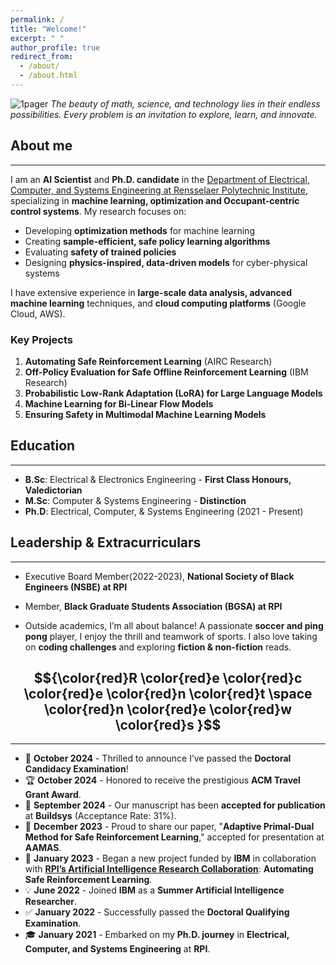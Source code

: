 ```yaml
---
permalink: /
title: "Welcome!"
excerpt: " "
author_profile: true
redirect_from: 
  - /about/
  - /about.html
---
```

![1pager](https://Kaycee074.github.io/images/A23.jpg "Flyer")
*The beauty of math, science, and technology lies in their endless possibilities. Every problem is an invitation to explore, learn, and innovate.* 


## About me
___  


I am an **AI Scientist** and **Ph.D. candidate** in the [Department of Electrical, Computer, and Systems Engineering at Rensselaer Polytechnic Institute](https://ecse.rpi.edu/), specializing in **machine learning, optimization and Occupant-centric control systems**. My research focuses on:

- Developing **optimization methods** for machine learning
- Creating **sample-efficient, safe policy learning algorithms**
- Evaluating **safety of trained policies**
- Designing **physics-inspired, data-driven models** for cyber-physical systems

I have extensive experience in **large-scale data analysis, advanced machine learning** techniques, and **cloud computing platforms** (Google Cloud, AWS).

### Key Projects
1. **Automating Safe Reinforcement Learning** (AIRC Research)
2. **Off-Policy Evaluation for Safe Offline Reinforcement Learning** (IBM Research)
3. **Probabilistic Low-Rank Adaptation (LoRA) for Large Language Models**
4. **Machine Learning for Bi-Linear Flow Models**
5. **Ensuring Safety in Multimodal Machine Learning Models**





## Education
___
* **B.Sc**: Electrical & Electronics Engineering - **First Class Honours, Valedictorian**
* **M.Sc**: Computer & Systems Engineering - **Distinction**
* **Ph.D**: Electrical, Computer, & Systems Engineering (2021 - Present)

## Leadership & Extracurriculars
___
* Executive Board Member(2022-2023), **National Society of Black Engineers (NSBE) at RPI**
* Member, **Black Graduate Students Association (BGSA) at RPI**

* Outside academics, I’m all about balance! A passionate **soccer and ping pong** player, I enjoy the thrill and teamwork of sports. I also love taking on **coding challenges** and exploring **fiction & non-fiction** reads.



## $${\color{red}R \color{red}e \color{red}c \color{red}e \color{red}n \color{red}t \space \color{red}n \color{red}e \color{red}w \color{red}s }$$ 
___

* 🎉 **October 2024** - Thrilled to announce I’ve passed the **Doctoral Candidacy Examination**! 
* 🏆 **October 2024** - Honored to receive the prestigious **ACM Travel Grant Award**.
* 📜 **September 2024** - Our manuscript has been **accepted for publication** at **Buildsys** (Acceptance Rate: 31%).
* 📝 **December 2023** - Proud to share our paper, "**Adaptive Primal-Dual Method for Safe Reinforcement Learning**," accepted for presentation at **AAMAS**.
* 🚀 **January 2023** - Began a new project funded by **IBM** in collaboration with [**RPI’s Artificial Intelligence Research Collaboration**](https://airc.rpi.edu/about): **Automating Safe Reinforcement Learning**.
* 💡 **June 2022** - Joined **IBM** as a **Summer Artificial Intelligence Researcher**.
* ✅ **January 2022** - Successfully passed the **Doctoral Qualifying Examination**.
* 🎓 **January 2021** - Embarked on my **Ph.D. journey** in **Electrical, Computer, and Systems Engineering** at **RPI**.




